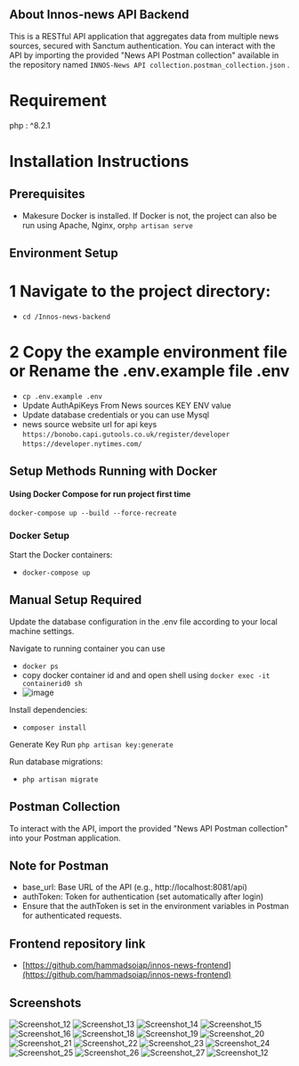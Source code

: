 ## About Innos-news API Backend

This is a RESTful API application that aggregates data from multiple news sources, secured with Sanctum authentication. You can interact with the API by importing the provided "News API Postman collection" available in the repository named `INNOS-News API collection.postman_collection.json` .

# Requirement #
 php : ^8.2.1

# Installation Instructions

## Prerequisites
- Makesure Docker is installed. If Docker is not, the project can also be run using Apache, Nginx, or`php artisan serve` 

## Environment Setup
# 1 Navigate to the project directory:
- `cd /Innos-news-backend`
  
# 2 Copy the example environment file or Rename the .env.example file .env
- `cp .env.example .env`
- Update AuthApiKeys From News sources KEY ENV value
- Update database credentials or you can use Mysql
- news source website url for api keys
    `https://bonobo.capi.gutools.co.uk/register/developer`
    `https://developer.nytimes.com/`

## Setup Methods Running with Docker

#### Using Docker Compose for run project first time ####

`docker-compose up --build --force-recreate`


### Docker Setup
Start the Docker containers:
- `docker-compose up`
  
## Manual Setup Required
Update the database configuration in the .env file according to your local machine settings.

Navigate to running container you can use
- `docker ps`
- copy docker container id and and open shell using `docker exec -it containerid0 sh`
- ![image](https://github.com/user-attachments/assets/245d079d-f078-47f4-8d9d-eb87b63581dc)


Install dependencies:
- `composer install`

Generate Key
Run `php artisan key:generate`

Run database migrations: 
- `php artisan migrate`
  

## Postman Collection
To interact with the API, import the provided "News API Postman collection" into your Postman application.

## Note for Postman
- base_url: Base URL of the API (e.g., http://localhost:8081/api)
- authToken: Token for authentication (set automatically after login)
- Ensure that the authToken is set in the environment variables in Postman for authenticated requests.

## Frontend repository link ##
  - [https://github.com/hammadsoiap/innos-news-frontend](https://github.com/hammadsoiap/innos-news-frontend)

## Screenshots ##
![Screenshot_12](https://github.com/user-attachments/assets/f4a96ebf-8b0d-4c26-99e0-9430fcb110de)
![Screenshot_13](https://github.com/user-attachments/assets/2f805093-5a75-4d7a-afe8-cfba9708058e)
![Screenshot_14](https://github.com/user-attachments/assets/10b9ac9b-37e9-4305-b411-a4c978f4f5c3)
![Screenshot_15](https://github.com/user-attachments/assets/6722a613-8592-4935-b858-5ab05c6fa85e)
![Screenshot_16](https://github.com/user-attachments/assets/3c1085aa-b590-4d92-9dc2-858671a06b2a)
![Screenshot_18](https://github.com/user-attachments/assets/0c2cd097-c676-4b8d-b602-da9cf01b90bd)
![Screenshot_19](https://github.com/user-attachments/assets/c229d7d2-89c2-4da0-a2a2-2f686c86b209)
![Screenshot_20](https://github.com/user-attachments/assets/c2cd21a7-9531-49fd-9b26-117f4de884a1)
![Screenshot_21](https://github.com/user-attachments/assets/134a3781-d799-4f5e-80ef-ce5454654a13)
![Screenshot_22](https://github.com/user-attachments/assets/269a73d8-d076-4ad2-a0f7-97581dec31d4)
![Screenshot_23](https://github.com/user-attachments/assets/e211c5f0-524e-43e0-a4d4-433a03c5dd94)
![Screenshot_24](https://github.com/user-attachments/assets/f0d2d5fc-24c0-4a0b-9d3c-11bab0fbbf41)
![Screenshot_25](https://github.com/user-attachments/assets/d6eb6092-1517-4c9a-abde-61f15b52146a)
![Screenshot_26](https://github.com/user-attachments/assets/e2b9f57e-9066-4f95-90be-ac251e4d4a70)
![Screenshot_27](https://github.com/user-attachments/assets/4f579686-ba90-4fe0-a586-41755e3773f3)
![Screenshot_12](https://github.com/user-attachments/assets/f4a96ebf-8b0d-4c26-99e0-9430fcb110de)


 
